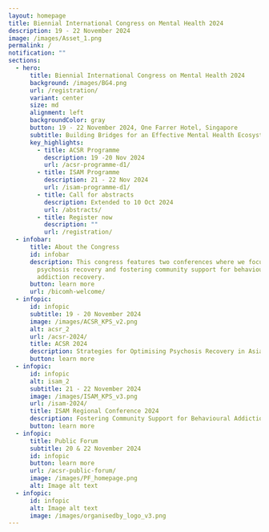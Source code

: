 ```yaml
---
layout: homepage
title: Biennial International Congress on Mental Health 2024
description: 19 - 22 November 2024
image: /images/Asset_1.png
permalink: /
notification: ""
sections:
  - hero:
      title: Biennial International Congress on Mental Health 2024
      background: /images/BG4.png
      url: /registration/
      variant: center
      size: md
      alignment: left
      backgroundColor: gray
      button: 19 - 22 November 2024, One Farrer Hotel, Singapore
      subtitle: Building Bridges for an Effective Mental Health Ecosystem
      key_highlights:
        - title: ACSR Programme
          description: 19 -20 Nov 2024
          url: /acsr-programme-d1/
        - title: ISAM Programme
          description: 21 - 22 Nov 2024
          url: /isam-programme-d1/
        - title: Call for abstracts
          description: Extended to 10 Oct 2024
          url: /abstracts/
        - title: Register now
          description: ""
          url: /registration/
  - infobar:
      title: About the Congress
      id: infobar
      description: This congress features two conferences where we focus on optimising
        psychosis recovery and fostering community support for behavioural
        addiction recovery.
      button: learn more
      url: /bicomh-welcome/
  - infopic:
      id: infopic
      subtitle: 19 - 20 November 2024
      image: /images/ACSR_KPS_v2.png
      alt: acsr_2
      url: /acsr-2024/
      title: ACSR 2024
      description: Strategies for Optimising Psychosis Recovery in Asia
      button: learn more
  - infopic:
      id: infopic
      alt: isam_2
      subtitle: 21 - 22 November 2024
      image: /images/ISAM_KPS_v3.png
      url: /isam-2024/
      title: ISAM Regional Conference 2024
      description: Fostering Community Support for Behavioural Addiction Recovery
      button: learn more
  - infopic:
      title: Public Forum
      subtitle: 20 & 22 November 2024
      id: infopic
      button: learn more
      url: /acsr-public-forum/
      image: /images/PF_homepage.png
      alt: Image alt text
  - infopic:
      id: infopic
      alt: Image alt text
      image: /images/organisedby_logo_v3.png
---
```

